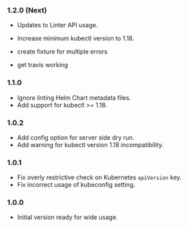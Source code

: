### 1.2.0 (Next)
- Updates to Linter API usage.
- Increase minimum kubectl version to 1.18.

- create fixture for multiple errors
- get travis working

### 1.1.0
- Ignore linting Helm Chart metadata files.
- Add support for kubectl >= 1.18.

### 1.0.2
- Add config option for server side dry run.
- Add warning for kubectl version 1.18 incompatibility.

### 1.0.1
- Fix overly restrictive check on Kubernetes `apiVersion` key.
- Fix incorrect usage of kubeconfig setting.

### 1.0.0
- Initial version ready for wide usage.
